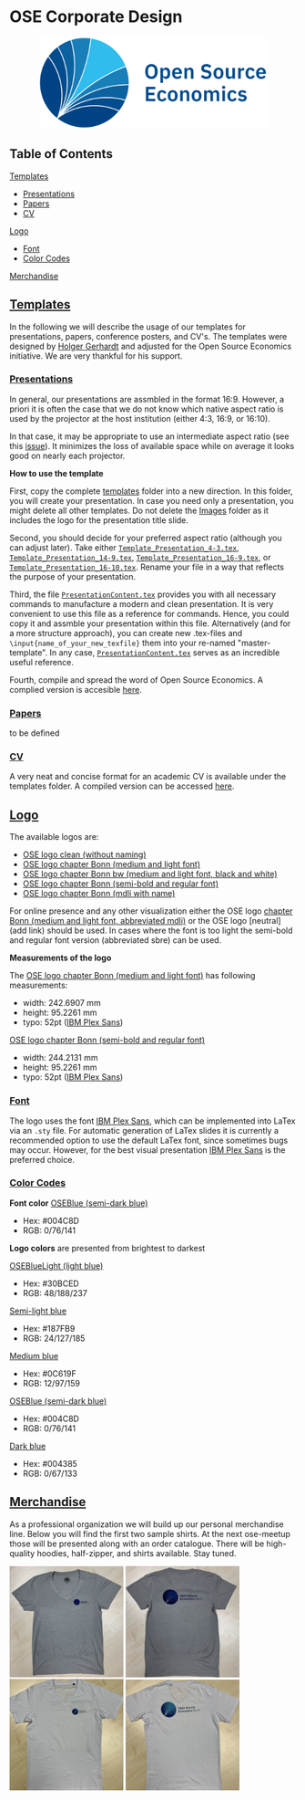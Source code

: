 # OSE Corporate Design

<p align="center">
  <img width="400" height="160" src="logos/OSE_logo_RGB.svg" alt="Open Source Economics logo chapter Bonn">
</p>




## Table of Contents
[Templates](#templates)  
- [Presentations](#presentations)
- [Papers](#papers)  
- [CV](#cv)

[Logo](#logo)
- [Font](#font)
- [Color Codes](#color-codes)  

[Merchandise](#merchandise)  


## [Templates](#table-of-contents)

In the following we will describe the usage of our templates for presentations, papers, conference posters, and CV's. The templates were designed by [Holger Gerhardt](https://github.com/HolgerGerhardt) and adjusted for the Open Source Economics initiative. We are very thankful for his support. 

### [Presentations](#templates)

In general, our presentations are assmbled in the format 16:9. 
However, a priori it is often the case that we do not know which native aspect ratio is used by the projector at the host institution (either 4:3, 16:9, or 16:10). 

In that case, it may be appropriate to use an intermediate aspect ratio (see this [issue](https://github.com/josephwright/beamer/issues/497)). It minimizes the loss of available space while on average it looks good on nearly each projector. 

**How to use the template**

First, copy the complete [templates](https://github.com/OpenSourceEconomics/ose-corporate-design/tree/master/templates) folder into a new direction. In this folder, you will create your presentation. In case you need only a presentation, you might delete all other templates. Do not delete the [Images](https://github.com/OpenSourceEconomics/ose-corporate-design/tree/master/templates/Images) folder as it includes the logo for the presentation title slide.

Second, you should decide for your preferred aspect ratio (although you can adjust later). Take either [`Template_Presentation_4-3.tex`](https://github.com/OpenSourceEconomics/ose-corporate-design/blob/master/templates/Template_Presentation_4-3.tex), [`Template_Presentation_14-9.tex`](https://github.com/OpenSourceEconomics/ose-corporate-design/blob/master/templates/Template_Presentation_14-9.tex), [`Template_Presentation_16-9.tex`](https://github.com/OpenSourceEconomics/ose-corporate-design/blob/master/templates/Template_Presentation_16-9.tex), or [`Template_Presentation_16-10.tex`](https://github.com/OpenSourceEconomics/ose-corporate-design/blob/master/templates/Template_Presentation_16-10.tex). Rename your file in a way that reflects the purpose of your presentation.

Third, the file [`PresentationContent.tex`](https://github.com/OpenSourceEconomics/ose-corporate-design/blob/master/templates/PresentationContent.tex) provides you with all necessary commands to manufacture a modern and clean presentation. It is very convenient to use this file as a reference for commands. Hence, you could copy it and assmble your presentation within this file. Alternatively (and for a more structure approach), you can create new .tex-files and `\input{name_of_your_new_texfile}` them into your re-named "master-template". In any case, [`PresentationContent.tex`](https://github.com/OpenSourceEconomics/ose-corporate-design/blob/master/templates/PresentationContent.tex) serves as an incredible useful reference. 

Fourth, compile and spread the word of Open Source Economics. A complied version is accesible [here](https://github.com/OpenSourceEconomics/ose-corporate-design/blob/master/templates/Template_Presentation_16-9.pdf).


### [Papers](#templates)

to be defined


### [CV](#templates)

A very neat and concise format for an academic CV is available under the templates folder. A compiled version can be accessed [here](https://github.com/OpenSourceEconomics/ose-corporate-design/blob/master/templates/Template_CV.pdf).


## [Logo](#table-of-contents) 

The available logos are:
- [OSE logo clean (without naming)](https://github.com/OpenSourceEconomics/ose-corporate-design/blob/master/logos/OSE_bonn_clean.pdf)
- [OSE logo chapter Bonn (medium and light font)](https://github.com/OpenSourceEconomics/ose-corporate-design/blob/master/logos/OSE_bonn_mdli.pdf) 
- [OSE logo chapter Bonn bw (medium and light font, black and white)](https://github.com/OpenSourceEconomics/ose-corporate-design/blob/master/logos/OSE_bonn_mdli_bw.pdf) 
- [OSE logo chapter Bonn (semi-bold and regular font)](https://github.com/OpenSourceEconomics/ose-corporate-design/blob/master/logos/OSE_bonn_sbre.pdf)
- [OSE logo chapter Bonn (mdli with name)](https://github.com/OpenSourceEconomics/ose-corporate-design/blob/master/logos/OSE_bonn_mdli_rafaelsuchy.pdf)

For online presence and any other visualization either the OSE logo [chapter Bonn (medium and light font, abbreviated mdli)](https://github.com/OpenSourceEconomics/ose-corporate-design/blob/master/logos/OSE_bonn_mdli.pdf) or the OSE logo [neutral](add link) should be used. In cases where the font is too light the semi-bold and regular font version (abbreviated sbre) can be used.

**Measurements of the logo**

The [OSE logo chapter Bonn (medium and light font)](https://github.com/OpenSourceEconomics/ose-corporate-design/blob/master/logos/OSE_bonn_mdli.pdf) has following measurements:
- width: 242.6907 mm
- height: 95.2261 mm
- typo: 52pt ([IBM Plex Sans](https://fonts.google.com/specimen/IBM+Plex+Sans))

[OSE logo chapter Bonn (semi-bold and regular font)](https://github.com/OpenSourceEconomics/ose-corporate-design/blob/master/logos/OSE_bonn_sbre.pdf)
- width: 244.2131 mm
- height: 95.2261 mm
- typo: 52pt ([IBM Plex Sans](https://fonts.google.com/specimen/IBM+Plex+Sans))


### [Font](#table-of-contents)

The logo uses the font [IBM Plex Sans](https://fonts.google.com/specimen/IBM+Plex+Sans), which can be implemented into LaTex via an `.sty` file. 
For automatic generation of LaTex slides it is currently a recommended option to use the default LaTex font, since sometimes bugs may occur. However, for the best visual presentation [IBM Plex Sans](https://fonts.google.com/specimen/IBM+Plex+Sans) is the preferred choice.

### [Color Codes](#table-of-contents)


**Font color** [OSEBlue (semi-dark blue)](https://www.color-hex.com/color/004c8d)
- Hex: #004C8D
- RGB: 0/76/141

**Logo colors** are presented from brightest to darkest

[OSEBlueLight (light blue)](https://www.color-hex.com/color/30bced)
- Hex: #30BCED
- RGB: 48/188/237

[Semi-light blue](https://www.color-hex.com/color/187fb9)
- Hex: #187FB9
- RGB: 24/127/185

[Medium blue](https://www.color-hex.com/color/0c619f)
- Hex: #0C619F
- RGB: 12/97/159

[OSEBlue (semi-dark blue)](https://www.color-hex.com/color/004c8d)
- Hex: #004C8D 
- RGB: 0/76/141

[Dark blue](https://www.color-hex.com/color/004385)
- Hex: #004385
- RGB: 0/67/133


## [Merchandise](#table-of-contents)

As a professional organization we will build up our personal merchandise line. Below you will find the first two sample shirts. At the next ose-meetup those will be presented along with an order catalogue. There will be high-quality hoodies, half-zipper, and shirts available. Stay tuned. 

<p float="left">
  <img src="merchandise/OSE_shirt_grey_f_hq.jpg" width="200" />
  <img src="merchandise/OSE_shirt_grey_b_hq.jpg" width="200" /> 
  <img src="merchandise/OSE_shirt_white_f_lq.jpg" width="200" />
  <img src="merchandise/OSE_shirt_white_b_lq.jpg" width="200" />
</p>
